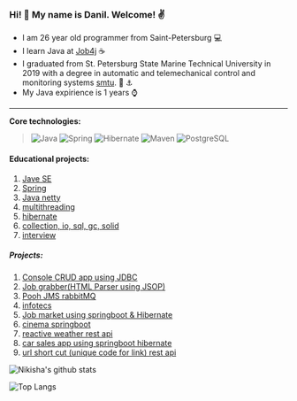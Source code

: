 ### Hi! 👋 My name is Danil. Welcome! :v:

* I am 26 year old programmer from Saint-Petersburg :computer:
* I learn Java at [Job4j](https://job4j.ru/) :coffee:
* I graduated from St. Petersburg State Marine Technical University in 2019 with a degree in automatic and telemechanical control and monitoring systems [smtu](https://www.smtu.ru/). :office: :anchor:
* My Java expirience is 1 years :watch:

-----------
<b>Core technologies:</b>
>![Java](https://img.shields.io/badge/Java-%3E%3D%208-orange) 
![Spring](https://img.shields.io/badge/Spring-%3E%3D%205.0-green)
![Hibernate](https://img.shields.io/badge/Hibernate-%3E%3D%205.0-yellow)
![Maven](https://img.shields.io/badge/Maven-3-red)
![PostgreSQL](https://img.shields.io/badge/PostgreSQL-%3E%3D%207-blue)

#### Educational projects:
1. [Jave SE](https://github.com/nikisha-script/job4j_elementary)
2. [Spring](https://github.com/nikisha-script/java.example.spring.product)
3. [Java netty](https://github.com/nikisha-script/simple-storage-network)
4. [multithreading](https://github.com/nikisha-script/job4j_threads)
5. [hibernate](https://github.com/nikisha-script/job4j_hibernate)
6. [collection, io, sql, gc, solid](https://github.com/nikisha-script/job4j_design)
7. [interview](https://github.com/nikisha-script/job4j_questions)

##### Projects:
1. [Console CRUD app using JDBC](https://github.com/nikisha-script/tracker)
2. [Job grabber(HTML Parser using JSOP)](https://github.com/nikisha-script/job4j_grabber)
3. [Pooh JMS rabbitMQ](https://github.com/nikisha-script/job4j_pooh)
4. [infotecs](https://github.com/nikisha-script/infotecs)
5. [Job market using springboot & Hibernate](https://github.com/nikisha-script/job4j_dreamjob)
6. [cinema springboot](https://github.com/nikisha-script/job4j_cinema)
7. [reactive weather rest api](https://github.com/nikisha-script/weather_reactive)
8. [car sales app using springboot hibernate](https://github.com/nikisha-script/job4j_cars)
9. [url short cut (unique code for link) rest api](https://github.com/nikisha-script/job4j_url_short_cut)

![Nikisha's github stats](https://github-readme-stats.vercel.app/api?username=nikisha-script&show_icons&theme=radical)

![Top Langs](https://github-readme-stats.vercel.app/api/top-langs/?username=nikisha-script&layout=compact)

<!--
**nikisha-scipt/nikisha-scipt** is a ✨ _special_ ✨ repository because its `README.md` (this file) appears on your GitHub profile.

Here are some ideas to get you started:

- 🔭 I’m currently working on ...
- 🌱 I’m currently learning ...
- 👯 I’m looking to collaborate on ...
- 🤔 I’m looking for help with ...
- 💬 Ask me about ...
- 📫 How to reach me: ...
- 😄 Pronouns: ...
- ⚡ Fun fact: ...
-->
